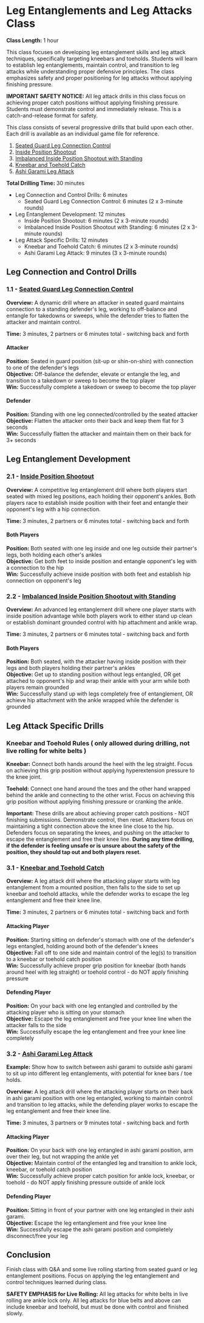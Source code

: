 # Leg Entanglements and Leg Attacks Class
**Class Length:** 1 hour

This class focuses on developing leg entanglement skills and leg attack techniques, specifically targeting kneebars and toeholds. Students will learn to establish leg entanglements, maintain control, and transition to leg attacks while understanding proper defensive principles. The class emphasizes safety and proper positioning for leg attacks without applying finishing pressure.

**IMPORTANT SAFETY NOTICE:** All leg attack drills in this class focus on achieving proper catch positions without applying finishing pressure. Students must demonstrate control and immediately release. This is a catch-and-release format for safety.

This class consists of several progressive drills that build upon each other. Each drill is available as an individual game file for reference.

1. [Seated Guard Leg Connection Control](https://mennlo.github.io/grappling-games/md-viewer.html?file=games/guard/supine/seated-guard-leg-connection-control.md)
2. [Inside Position Shootout](https://mennlo.github.io/grappling-games/md-viewer.html?file=games/guard/supine/inside-position-shootout.md)
3. [Imbalanced Inside Position Shootout with Standing](https://mennlo.github.io/grappling-games/md-viewer.html?file=games/guard/supine/imbalanced-inside-position-shootout-with-standing.md)
4. [Kneebar and Toehold Catch](https://mennlo.github.io/grappling-games/md-viewer.html?file=games/guard/supine/kneebar-and-toehold-catch.md)
5. [Ashi Garami Leg Attack](https://mennlo.github.io/grappling-games/md-viewer.html?file=games/guard/supine/ashi-garami-leg-attack.md)

**Total Drilling Time:** 30 minutes
- Leg Connection and Control Drills: 6 minutes
  - Seated Guard Leg Connection Control: 6 minutes (2 x 3-minute rounds)
- Leg Entanglement Development: 12 minutes
  - Inside Position Shootout: 6 minutes (2 x 3-minute rounds)
  - Imbalanced Inside Position Shootout with Standing: 6 minutes (2 x 3-minute rounds)
- Leg Attack Specific Drills: 12 minutes
  - Kneebar and Toehold Catch: 6 minutes (2 x 3-minute rounds)
  - Ashi Garami Leg Attack: 9 minutes (3 x 3-minute rounds)

## Leg Connection and Control Drills

### 1.1 - [Seated Guard Leg Connection Control](https://mennlo.github.io/grappling-games/md-viewer.html?file=games/guard/supine/seated-guard-leg-connection-control.md)

**Overview:** A dynamic drill where an attacker in seated guard maintains connection to a standing defender's leg, working to off-balance and entangle for takedowns or sweeps, while the defender tries to flatten the attacker and maintain control.

**Time:** 3 minutes, 2 partners or 6 minutes total - switching back and forth

#### Attacker
**Position:** Seated in guard position (sit-up or shin-on-shin) with connection to one of the defender's legs  
**Objective:** Off-balance the defender, elevate or entangle the leg, and transition to a takedown or sweep to become the top player  
**Win:** Successfully complete a takedown or sweep to become the top player

#### Defender
**Position:** Standing with one leg connected/controlled by the seated attacker  
**Objective:** Flatten the attacker onto their back and keep them flat for 3 seconds  
**Win:** Successfully flatten the attacker and maintain them on their back for 3+ seconds

## Leg Entanglement Development

### 2.1 - [Inside Position Shootout](https://mennlo.github.io/grappling-games/md-viewer.html?file=games/guard/supine/inside-position-shootout.md)

**Overview:** A competitive leg entanglement drill where both players start seated with mixed leg positions, each holding their opponent's ankles. Both players race to establish inside position with their feet and entangle their opponent's leg with a hip connection.

**Time:** 3 minutes, 2 partners or 6 minutes total - switching back and forth

#### Both Players
**Position:** Both seated with one leg inside and one leg outside their partner's legs, both holding each other's ankles  
**Objective:** Get both feet to inside position and entangle opponent's leg with a connection to the hip  
**Win:** Successfully achieve inside position with both feet and establish hip connection on opponent's leg

### 2.2 - [Imbalanced Inside Position Shootout with Standing](https://mennlo.github.io/grappling-games/md-viewer.html?file=games/guard/supine/imbalanced-inside-position-shootout-with-standing.md)

**Overview:** An advanced leg entanglement drill where one player starts with inside position advantage while both players work to either stand up clean or establish dominant grounded control with hip attachment and ankle wrap.

**Time:** 3 minutes, 2 partners or 6 minutes total - switching back and forth

#### Both Players
**Position:** Both seated, with the attacker having inside position with their legs and both players holding their partner's ankles  
**Objective:** Get up to standing position without legs entangled, OR get attached to opponent's hip and wrap their ankle with your arm while both players remain grounded  
**Win:** Successfully stand up with legs completely free of entanglement, OR achieve hip attachment with the ankle wrapped while the defender is grounded

## Leg Attack Specific Drills

### Kneebar and Toehold Rules ( only allowed during drilling, not live rolling for white belts )

**Kneebar:** Connect both hands around the heel with the leg straight. Focus on achieving this grip position without applying hyperextension pressure to the knee joint.

**Toehold:** Connect one hand around the toes and the other hand wrapped behind the ankle and connecting to the other wrist. Focus on achieving this grip position without applying finishing pressure or cranking the ankle.

**Important:** These drills are about achieving proper catch positions - NOT finishing submissions. Demonstrate control, then reset. Attackers focus on maintaining a tight connection above the knee line close to the hip. Defenders focus on separating the knees, and pushing on the attacker to escape the entanglement and free their knee line. **During any time drilling, if the defender is feeling unsafe or is unsure about the safety of the position, they should tap out and both players reset.**

### 3.1 - [Kneebar and Toehold Catch](https://mennlo.github.io/grappling-games/md-viewer.html?file=games/guard/supine/kneebar-and-toehold-catch.md)

**Overview:** A leg attack drill where the attacking player starts with leg entanglement from a mounted position, then falls to the side to set up kneebar and toehold attacks, while the defender works to escape the leg entanglement and free their knee line.

**Time:** 3 minutes, 2 partners or 6 minutes total - switching back and forth

#### Attacking Player
**Position:** Starting sitting on defender's stomach with one of the defender's legs entangled, holding around both of the defender's knees  
**Objective:** Fall off to one side and maintain control of the leg(s) to transition to a kneebar or toehold catch position  
**Win:** Successfully achieve proper grip position for kneebar (both hands around heel with leg straight) or toehold control - do NOT apply finishing pressure

#### Defending Player
**Position:** On your back with one leg entangled and controlled by the attacking player who is sitting on your stomach  
**Objective:** Escape the leg entanglement and free your knee line when the attacker falls to the side  
**Win:** Successfully escape the leg entanglement and free your knee line completely

### 3.2 - [Ashi Garami Leg Attack](https://mennlo.github.io/grappling-games/md-viewer.html?file=games/guard/supine/ashi-garami-leg-attack.md)

**Example:** Show how to switch between ashi garami to outside ashi garami to sit up into different leg entanglements, with potential for knee bars / toe holds. 

**Overview:** A leg attack drill where the attacking player starts on their back in ashi garami position with one leg entangled, working to maintain control and transition to leg attacks, while the defending player works to escape the leg entanglement and free their knee line.

**Time:** 3 minutes, 3 partners or 9 minutes total - switching back and forth

#### Attacking Player
**Position:** On your back with one leg entangled in ashi garami position, arm over their leg, but not wrapping the ankle yet  
**Objective:** Maintain control of the entangled leg and transition to ankle lock, kneebar, or toehold catch position  
**Win:** Successfully achieve proper catch position for ankle lock, kneebar, or toehold - do NOT apply finishing pressure outside of ankle lock

#### Defending Player
**Position:** Sitting in front of your partner with one leg entangled in their ashi garami.  
**Objective:** Escape the leg entanglement and free your knee line  
**Win:** Successfully escape the ashi garami position and completely disconnect/free your leg  


## Conclusion

Finish class with Q&A and some live rolling starting from seated guard or leg entanglement positions. Focus on applying the leg entanglement and control techniques learned during class. 

**SAFETY EMPHASIS for Live Rolling:** All leg attacks for white belts in live rolling are ankle lock only. All leg attacks for blue belts and above can include kneebar and toehold, but must be done with control and finished slowly.